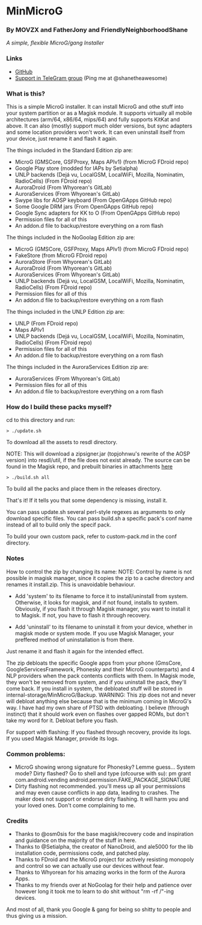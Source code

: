 # MinMicroG

### By MOVZX and FatherJony and FriendlyNeighborhoodShane
*A simple, flexible MicroG/gang Installer*

### Links
* [GitHub](https://github.com/FriendlyNeighborhoodShane/MinMicroG)
* [Support in TeleGram group](https://t.me/microgsupport) (Ping me at @shanetheawesome)

### What is this?
This is a simple MicroG installer. It can install MicroG and othe stuff into your system partition or as a Magisk module. It supports virtually all mobile architectures (arm/64, x86/64, mips/64) and fully supports KitKat and above. It can also (mostly) support much older versions, but sync adapters and some location providers won't work. It can even uninstall itself from your device, just rename it and flash it again.

The things included in the Standard Edition zip are:
 - MicroG (GMSCore, GSFProxy, Maps APIv1) (from MicroG FDroid repo)
 - Google Play store (modded for IAPs by Setialpha)
 - UNLP backends (Dejá vu, LocalGSM, LocalWiFi, Mozilla, Nominatim, RadioCells) (From FDroid repo)
 - AuroraDroid (From Whyorean's GitLab)
 - AuroraServices (From Whyorean's GitLab)
 - Swype libs for AOSP keyboard (From OpenGApps GitHub repo)
 - Some Google DRM jars (From OpenGApps GitHub repo)
 - Google Sync adapters for KK to O (From OpenGApps GitHub repo)
 - Permission files for all of this
 - An addon.d file to backup/restore everything on a rom flash

The things included in the NoGoolag Edition zip are:
 - MicroG (GMSCore, GSFProxy, Maps APIv1) (from MicroG FDroid repo)
 - FakeStore (from MicroG FDroid repo)
 - AuroraStore (From Whyorean's GitLab)
 - AuroraDroid (From Whyorean's GitLab)
 - AuroraServices (From Whyorean's GitLab)
 - UNLP backends (Dejá vu, LocalGSM, LocalWiFi, Mozilla, Nominatim, RadioCells) (From FDroid repo)
 - Permission files for all of this
 - An addon.d file to backup/restore everything on a rom flash

The things included in the UNLP Edition zip are:
 - UNLP  (From FDroid repo)
 - Maps APIv1
 - UNLP backends (Dejá vu, LocalGSM, LocalWiFi, Mozilla, Nominatim, RadioCells)  (From FDroid repo)
 - Permission files for all of this
 - An addon.d file to backup/restore everything on a rom flash

The things included in the AuroraServices Edition zip are:
 - AuroraServices (From Whyorean's GitLab)
 - Permission files for all of this
 - An addon.d file to backup/restore everything on a rom flash

### How do I build these packs myself?
cd to this directory and run:
```
> ./update.sh
```
To download all the assets to resdl directory.

NOTE: This will download a zipsigner.jar (topjohnwu's rewrite of the AOSP version) into resdl/util, if the file does not exist already. The source can be found in the Magisk repo, and prebuilt binaries in attachments [here](https://forum.xda-developers.com/showpost.php?p=56621542) 
```
> ./build.sh all
```
To build all the packs and place them in the releases directory.

That's it! If it tells you that some dependency is missing, install it.

You can pass update.sh several perl-style regexes as arguments to only download specific files.
You can pass build.sh a specific pack's conf name instead of all to build only the specif pack.

To build your own custom pack, refer to custom-pack.md in the conf directory.

### Notes
How to control the zip by changing its name:
NOTE: Control by name is not possible in magisk manager, since it copies the zip to a cache directory and renames it install.zip. This is unavoidable behaviour.

 - Add 'system' to its filename to force it to install/uninstall from system. Otherwise, it looks for magisk, and if not found, installs to system. Obviously, if you flash it through Magisk manager, you want to install it to Magisk. If not, you have to flash it through recovery.

 - Add 'uninstall' to its filename to uninstall it from your device, whether in magisk mode or system mode. If you use Magisk Manager, your preffered method of uninstallation is from there.

Just rename it and flash it again for the intended effect.

The zip debloats the specific Google apps from your phone (GmsCore, GoogleServicesFramework, Phonesky and their MicroG counterparts) and 4 NLP providers when the pack contents conflicts with them. In Magisk mode, they won't be removed from system, and if you uninstall the pack, they'll come back. If you install in system, the debloated stuff will be stored in internal-storage/MinMicroG/Backup.
WARNING: This zip does not and never will debloat anything else because that is the minimum coming in MicroG's way. I have had my own share of PTSD with debloating. I believe (through instinct) that it should work even on flashes over gapped ROMs, but don't take my word for it. Debloat before you flash.

For support with flashing:
If you flashed through recovery, provide its logs.
If you used Magisk Manager, provide its logs.

### Common problems: 
- MicroG showing wrong signature for Phonesky? Lemme guess... System mode? Dirty flashed? Go to shell and type (ofcourse with su): 
pm grant com.android.vending android.permission.FAKE_PACKAGE_SIGNATURE
- Dirty flashing not recommended. you'll mess up all your permissions and may even cause conflicts in app data, leading to crashes. 
The maker does not support or endorse dirty flashing. It will harm you and your loved ones. Don't come complaining to me.

### Credits
 - Thanks to @osm0sis for the base magisk/recovery code and inspiration and guidance on the majority of the stuff in here.
 - Thanks to @Setialpha, the creator of NanoDroid, and ale5000 for the lib installation code, permissions code, and patched play.
 - Thanks to FDroid and the MicroG project for actively resisting monopoly and control so we can actually use our devices without fear.
 - Thanks to Whyorean for his amazing works in the form of the Aurora Apps.
 - Thanks to my friends over at NoGoolag for their help and patience over however long it took me to learn to do shit without "rm -rf /"-ing devices.

And most of all, thank you Google & gang for being so shitty to people and thus giving us a mission.
